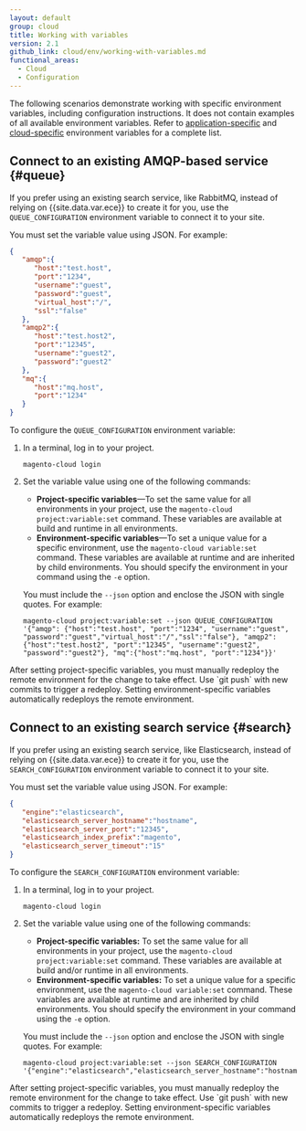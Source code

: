 ```yaml
---
layout: default
group: cloud
title: Working with variables
version: 2.1
github_link: cloud/env/working-with-variables.md
functional_areas:
  - Cloud
  - Configuration
---
```


The following scenarios demonstrate working with specific environment variables, including configuration instructions. It does not contain examples of all available environment variables. Refer to [application-specific]({{page.baseurl}}cloud/env/environment-vars_magento.html) and [cloud-specific]({{page.baseurl}}cloud/env/environment-vars_cloud.html) environment variables for a complete list.

## Connect to an existing AMQP-based service {#queue}
<!-- Available for 2.1.4 and higher only. -->
If you prefer using an existing search service, like RabbitMQ, instead of relying on {{site.data.var.ece}} to create it for you, use the `QUEUE_CONFIGURATION` environment variable to connect it to your site.

You must set the variable value using JSON. For example:

```json
{
   "amqp":{
      "host":"test.host",
      "port":"1234",
      "username":"guest",
      "password":"guest",
      "virtual_host":"/",
      "ssl":"false"
   },
   "amqp2":{
      "host":"test.host2",
      "port":"12345",
      "username":"guest2",
      "password":"guest2"
   },
   "mq":{
      "host":"mq.host",
      "port":"1234"
   }
}
```

To configure the `QUEUE_CONFIGURATION` environment variable:
1.  In a terminal, log in to your project.

        magento-cloud login

1.  Set the variable value using one of the following commands:

    -   **Project-specific variables**—To set the same value for all environments in your project, use the `magento-cloud project:variable:set` command. These variables are available at build and runtime in all environments.
    -   **Environment-specific variables**—To set a unique value for a specific environment, use the `magento-cloud variable:set` command. These variables are available at runtime and are inherited by child environments. You should specify the environment in your command using the `-e` option.

    You must include the `--json` option and enclose the JSON with single quotes. For example:

        magento-cloud project:variable:set --json QUEUE_CONFIGURATION '{"amqp": {"host":"test.host", "port":"1234", "username":"guest", "password":"guest","virtual_host":"/","ssl":"false"}, "amqp2": {"host":"test.host2", "port":"12345", "username":"guest2", "password":"guest2"}, "mq":{"host":"mq.host", "port":"1234"}}'

<div class="bs-callout bs-callout-info" markdown="1">
After setting project-specific variables, you must manually redeploy the remote environment for the change to take effect. Use `git push` with new commits to trigger a redeploy. Setting environment-specific variables automatically redeploys the remote environment.
</div>

## Connect to an existing search service {#search}
<!-- Available for 2.1.4 and higher only. -->
If you prefer using an existing search service, like Elasticsearch, instead of relying on {{site.data.var.ece}} to create it for you, use the `SEARCH_CONFIGURATION` environment variable to connect it to your site.

You must set the variable value using JSON. For example:

```json
{
   "engine":"elasticsearch",
   "elasticsearch_server_hostname":"hostname",
   "elasticsearch_server_port":"12345",
   "elasticsearch_index_prefix":"magento",
   "elasticsearch_server_timeout":"15"
}
```

To configure the `SEARCH_CONFIGURATION` environment variable:
1.  In a terminal, log in to your project.

        magento-cloud login

1.  Set the variable value using one of the following commands:

    -   **Project-specific variables:** To set the same value for all environments in your project, use the `magento-cloud project:variable:set` command. These variables are available at build and/or runtime in all environments.
    -   **Environment-specific variables:** To set a unique value for a specific environment, use the `magento-cloud variable:set` command. These variables are available at runtime and are inherited by child environments. You should specify the environment in your command using the `-e` option.

    You must include the `--json` option and enclose the JSON with single quotes. For example:

        magento-cloud project:variable:set --json SEARCH_CONFIGURATION '{"engine":"elasticsearch","elasticsearch_server_hostname":"hostname","elasticsearch_server_port":"12345","elasticsearch_index_prefix":"magento","elasticsearch_server_timeout":"15"}'

<div class="bs-callout bs-callout-info" markdown="1">
After setting project-specific variables, you must manually redeploy the remote environment for the change to take effect. Use `git push` with new commits to trigger a redeploy. Setting environment-specific variables automatically redeploys the remote environment.
</div>
